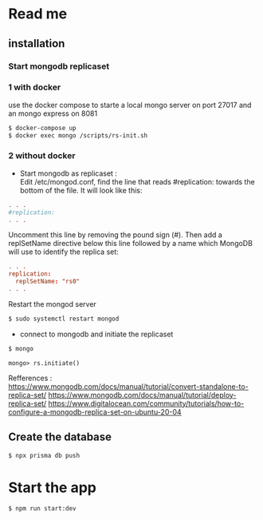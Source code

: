 # Read me
## installation
### Start mongodb replicaset
### 1 with docker
use the docker compose to starte a local mongo server on port 27017 and an mongo express on 8081
```sh
$ docker-compose up
$ docker exec mongo /scripts/rs-init.sh
```
### 2 without docker
- Start mongodb as replicaset :  
Edit /etc/mongod.conf, find the line that reads #replication: towards the bottom of the file. It will look like this:
```conf
. . .
#replication:
. . . 
```
Uncomment this line by removing the pound sign (#). Then add a replSetName directive below this line followed by a name which MongoDB will use to identify the replica set:
```conf
. . .
replication:
  replSetName: "rs0"
. . .  
```
Restart the mongod server
```sh
$ sudo systemctl restart mongod
```
- connect to mongodb and initiate the replicaset
```sh
$ mongo
```
```mongo
mongo> rs.initiate()
```
Refferences :  
https://www.mongodb.com/docs/manual/tutorial/convert-standalone-to-replica-set/
https://www.mongodb.com/docs/manual/tutorial/deploy-replica-set/
https://www.digitalocean.com/community/tutorials/how-to-configure-a-mongodb-replica-set-on-ubuntu-20-04

## Create the database
```sh
$ npx prisma db push
```

# Start the app
```sh
$ npm run start:dev
```
